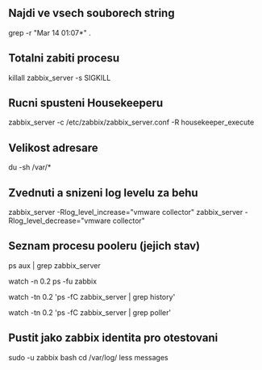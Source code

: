 Najdi ve vsech souborech string
-------------------------------
grep -r "Mar 14 01:07*" .

Totalni zabiti procesu
------------------------
killall zabbix_server -s SIGKILL

Rucni spusteni Housekeeperu
----------------------------
zabbix_server -c /etc/zabbix/zabbix_server.conf -R housekeeper_execute
 

Velikost adresare
------------------
du -sh /var/*

Zvednuti a snizeni log levelu za behu
--------------------------------------
zabbix_server -Rlog_level_increase="vmware collector"
zabbix_server -Rlog_level_decrease="vmware collector"


Seznam procesu pooleru (jejich stav)
------------------------------------
ps aux | grep zabbix_server

watch -n 0.2 ps -fu zabbix

watch -tn 0.2 'ps -fC zabbix_server | grep history'

watch -tn 0.2 'ps -fC zabbix_server | grep poller'


Pustit jako zabbix identita pro otestovani
------------------------------------------
sudo -u zabbix bash
cd /var/log/
less messages
